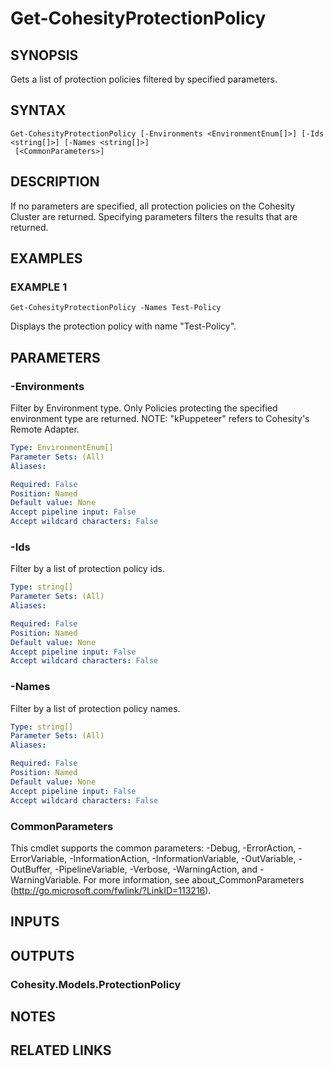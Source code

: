 # Get-CohesityProtectionPolicy

## SYNOPSIS
Gets a list of protection policies filtered by specified parameters.

## SYNTAX

```
Get-CohesityProtectionPolicy [-Environments <EnvironmentEnum[]>] [-Ids <string[]>] [-Names <string[]>]
 [<CommonParameters>]
```

## DESCRIPTION
If no parameters are specified, all protection policies on the Cohesity Cluster are returned.
Specifying parameters filters the results that are returned.

## EXAMPLES

### EXAMPLE 1
```
Get-CohesityProtectionPolicy -Names Test-Policy
```

Displays the protection policy with name "Test-Policy".

## PARAMETERS

### -Environments
Filter by Environment type.
Only Policies protecting the specified environment type are returned.
NOTE: "kPuppeteer" refers to Cohesity's Remote Adapter.

```yaml
Type: EnvironmentEnum[]
Parameter Sets: (All)
Aliases:

Required: False
Position: Named
Default value: None
Accept pipeline input: False
Accept wildcard characters: False
```

### -Ids
Filter by a list of protection policy ids.

```yaml
Type: string[]
Parameter Sets: (All)
Aliases:

Required: False
Position: Named
Default value: None
Accept pipeline input: False
Accept wildcard characters: False
```

### -Names
Filter by a list of protection policy names.

```yaml
Type: string[]
Parameter Sets: (All)
Aliases:

Required: False
Position: Named
Default value: None
Accept pipeline input: False
Accept wildcard characters: False
```

### CommonParameters
This cmdlet supports the common parameters: -Debug, -ErrorAction, -ErrorVariable, -InformationAction, -InformationVariable, -OutVariable, -OutBuffer, -PipelineVariable, -Verbose, -WarningAction, and -WarningVariable.
For more information, see about_CommonParameters (http://go.microsoft.com/fwlink/?LinkID=113216).

## INPUTS

## OUTPUTS

### Cohesity.Models.ProtectionPolicy
## NOTES

## RELATED LINKS
